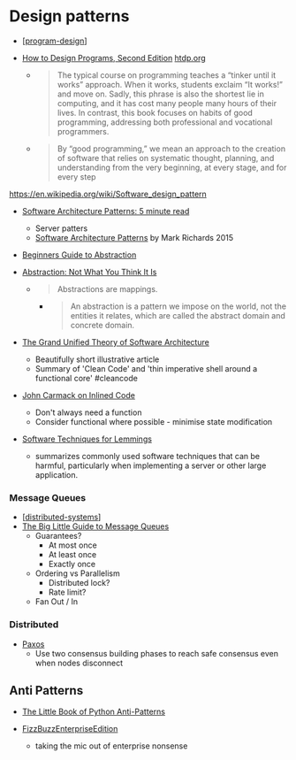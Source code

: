 Design patterns
===============

* [[program-design]]

* [How to Design Programs, Second Edition](https://htdp.org/2018-01-06/Book/) [htdp.org](https://htdp.org/)
    * > The typical course on programming teaches a “tinker until it works” approach. When it works, students exclaim “It works!” and move on. Sadly, this phrase is also the shortest lie in computing, and it has cost many people many hours of their lives. In contrast, this book focuses on habits of good programming, addressing both professional and vocational programmers.
    * > By “good programming,” we mean an approach to the creation of software that relies on systematic thought, planning, and understanding from the very beginning, at every stage, and for every step

https://en.wikipedia.org/wiki/Software_design_pattern

* [Software Architecture Patterns: 5 minute read](https://orkhanscience.medium.com/software-architecture-patterns-5-mins-read-e9e3c8eb47d2)
    * Server patters
    * [Software Architecture Patterns](https://www.oreilly.com/library/view/software-architecture-patterns/9781491971437/) by Mark Richards 2015


* [Beginners Guide to Abstraction](https://jesseduffield.com/beginners-guide-to-abstraction/)
* [Abstraction: Not What You Think It Is ](https://www.pathsensitive.com/2022/03/abstraction-not-what-you-think-it-is.html)
    * > Abstractions are mappings. 
        * > An abstraction is a pattern we impose on the world, not the entities it relates, which are called the abstract domain and concrete domain.

* [The Grand Unified Theory of Software Architecture](https://danuker.go.ro/the-grand-unified-theory-of-software-architecture.html)
    * Beautifully short illustrative article
    * Summary of 'Clean Code' and 'thin imperative shell around a functional core' #cleancode

* [John Carmack on Inlined Code](http://number-none.com/blow/john_carmack_on_inlined_code.html)
    * Don't always need a function
    * Consider functional where possible - minimise state modification

* [Software Techniques for Lemmings](https://www.codeproject.com/Articles/5258540/Software-Techniques-for-Lemmings)
    * summarizes commonly used software techniques that can be harmful, particularly when implementing a server or other large application.

### Message Queues

* [[distributed-systems]]
* [The Big Little Guide to Message Queues](https://sudhir.io/the-big-little-guide-to-message-queues/)
    * Guarantees?
        * At most once
        * At least once
        * Exactly once
    * Ordering vs Parallelism
        * Distributed lock?
        * Rate limit?
    * Fan Out / In

### Distributed

* [Paxos](https://martinfowler.com/articles/patterns-of-distributed-systems/paxos.html)
    * Use two consensus building phases to reach safe consensus even when nodes disconnect


Anti Patterns
-------------

* [The Little Book of Python Anti-Patterns](https://docs.quantifiedcode.com/python-anti-patterns/)

* [FizzBuzzEnterpriseEdition](https://github.com/EnterpriseQualityCoding/FizzBuzzEnterpriseEdition)
    * taking the mic out of enterprise nonsense


[//begin]: # "Autogenerated link references for markdown compatibility"
[program-design]: program-design.md "Program Design"
[distributed-systems]: distributed-systems.md "Distributed Systems"
[//end]: # "Autogenerated link references"